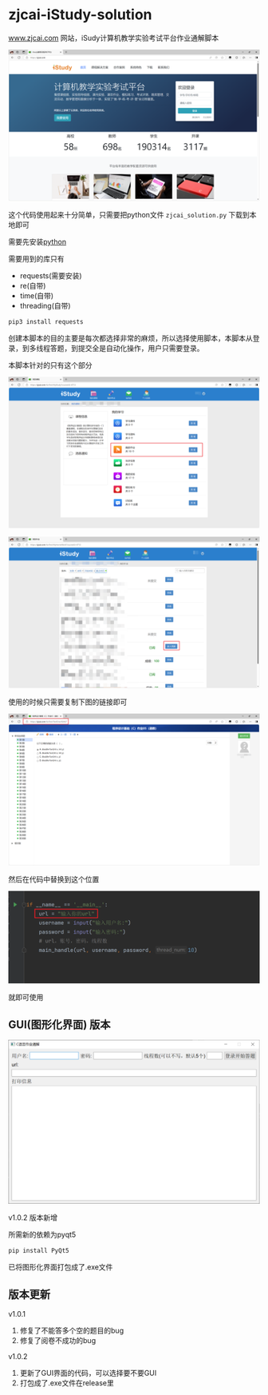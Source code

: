 # zjcai-iStudy-solution

www.zjcai.com 网站，iSudy计算机教学实验考试平台作业通解脚本

![](image/img_1.png)

这个代码使用起来十分简单，只需要把python文件 `zjcai_solution.py` 下载到本地即可

需要先安装[python](https://www.python.org)

需要用到的库只有

* requests(需要安装)
* re(自带)
* time(自带)
* threading(自带)

```bash
pip3 install requests
```

创建本脚本的目的主要是每次都选择非常的麻烦，所以选择使用脚本，本脚本从登录，到多线程答题，到提交全是自动化操作，用户只需要登录。

本脚本针对的只有这个部分

![](image/img_2.png)

![](image/img_3.png)

使用的时候只需要复制下图的链接即可

![](image/img_4.png)

然后在代码中替换到这个位置

![](image/img_5.png)

就即可使用

## GUI(图形化界面) 版本

![](image/img_6.png)

v1.0.2 版本新增

所需新的依赖为pyqt5

```bash
pip install PyQt5
```

已将图形化界面打包成了.exe文件

## 版本更新

v1.0.1

1. 修复了不能答多个空的题目的bug
2. 修复了阅卷不成功的bug

v1.0.2

1. 更新了GUI界面的代码，可以选择要不要GUI
2. 打包成了.exe文件在release里
